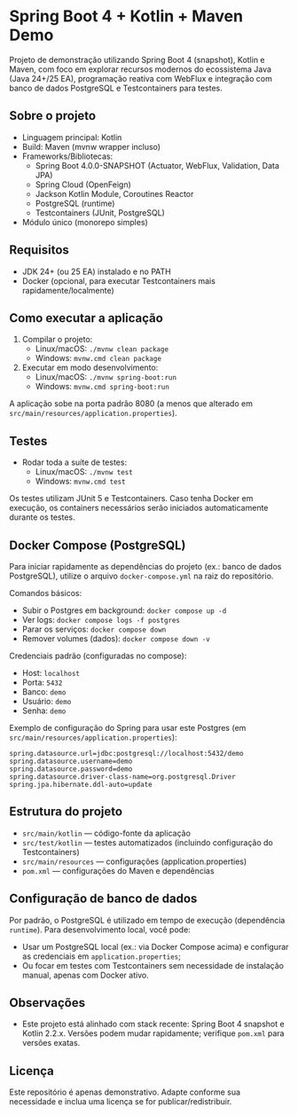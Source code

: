 # Spring Boot 4 + Kotlin + Maven Demo

Projeto de demonstração utilizando Spring Boot 4 (snapshot), Kotlin e Maven, com foco em explorar recursos modernos do ecossistema Java (Java 24+/25 EA), programação reativa com WebFlux e integração com banco de dados PostgreSQL e Testcontainers para testes.

## Sobre o projeto
- Linguagem principal: Kotlin
- Build: Maven (mvnw wrapper incluso)
- Frameworks/Bibliotecas:
  - Spring Boot 4.0.0-SNAPSHOT (Actuator, WebFlux, Validation, Data JPA)
  - Spring Cloud (OpenFeign)
  - Jackson Kotlin Module, Coroutines Reactor
  - PostgreSQL (runtime)
  - Testcontainers (JUnit, PostgreSQL)
- Módulo único (monorepo simples)

## Requisitos
- JDK 24+ (ou 25 EA) instalado e no PATH
- Docker (opcional, para executar Testcontainers mais rapidamente/localmente)

## Como executar a aplicação
1. Compilar o projeto:
   - Linux/macOS: `./mvnw clean package`
   - Windows: `mvnw.cmd clean package`
2. Executar em modo desenvolvimento:
   - Linux/macOS: `./mvnw spring-boot:run`
   - Windows: `mvnw.cmd spring-boot:run`

A aplicação sobe na porta padrão 8080 (a menos que alterado em `src/main/resources/application.properties`).

## Testes
- Rodar toda a suíte de testes:
  - Linux/macOS: `./mvnw test`
  - Windows: `mvnw.cmd test`

Os testes utilizam JUnit 5 e Testcontainers. Caso tenha Docker em execução, os containers necessários serão iniciados automaticamente durante os testes.

## Docker Compose (PostgreSQL)
Para iniciar rapidamente as dependências do projeto (ex.: banco de dados PostgreSQL), utilize o arquivo `docker-compose.yml` na raiz do repositório.

Comandos básicos:
- Subir o Postgres em background: `docker compose up -d`
- Ver logs: `docker compose logs -f postgres`
- Parar os serviços: `docker compose down`
- Remover volumes (dados): `docker compose down -v`

Credenciais padrão (configuradas no compose):
- Host: `localhost`
- Porta: `5432`
- Banco: `demo`
- Usuário: `demo`
- Senha: `demo`

Exemplo de configuração do Spring para usar este Postgres (em `src/main/resources/application.properties`):
```
spring.datasource.url=jdbc:postgresql://localhost:5432/demo
spring.datasource.username=demo
spring.datasource.password=demo
spring.datasource.driver-class-name=org.postgresql.Driver
spring.jpa.hibernate.ddl-auto=update
```

## Estrutura do projeto
- `src/main/kotlin` — código-fonte da aplicação
- `src/test/kotlin` — testes automatizados (incluindo configuração do Testcontainers)
- `src/main/resources` — configurações (application.properties)
- `pom.xml` — configurações do Maven e dependências

## Configuração de banco de dados
Por padrão, o PostgreSQL é utilizado em tempo de execução (dependência `runtime`). Para desenvolvimento local, você pode:
- Usar um PostgreSQL local (ex.: via Docker Compose acima) e configurar as credenciais em `application.properties`;
- Ou focar em testes com Testcontainers sem necessidade de instalação manual, apenas com Docker ativo.

## Observações
- Este projeto está alinhado com stack recente: Spring Boot 4 snapshot e Kotlin 2.2.x. Versões podem mudar rapidamente; verifique `pom.xml` para versões exatas.

## Licença
Este repositório é apenas demonstrativo. Adapte conforme sua necessidade e inclua uma licença se for publicar/redistribuir.